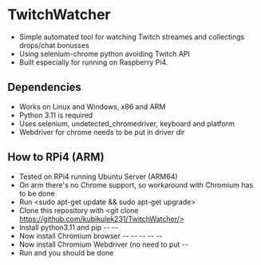 # TwitchWatcher

- Simple automated tool for watching Twitch streames and collectings drops/chat bonusses
- Using selenium-chrome python avoiding Twitch API
- Built especially for running on Raspberry Pi4.

## Dependencies

- Works on Linux and Windows, x86 and ARM
- Python 3.11 is required
- Uses selenium, undetected_chromedriver, keyboard and platform
- Webdriver for chrome needs to be put in driver dir

## How to RPi4 (ARM)
- Tested on RPi4 running Ubuntu Server (ARM64)
- On arm there's no Chrome support, so workaround with Chromium has to be done
- Run <sudo apt-get update && sudo apt-get upgrade>
- Clone this repository with <git clone https://github.com/kubikulek231/TwitchWatcher/>
- Install python3.11 and pip
-- <sudo apt-get install python3.11>
-- <sudo apt-get install pip3>
- Now install Chromium browser
-- <sudo apt-get install chromium-browser>
-- <sudo pip3 install selenium>
-- <sudo pip3 install undetected-chromedriver>
-- <sudo pip3 install keyboard>
-- <sudo pip3 install platform>
- Now install Chromium Webdriver (no need to put 
-- <sudo apt-get install chromium-webdriver>
- Run <sudo python3 main.py> and you should be done